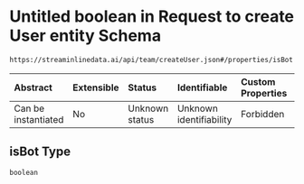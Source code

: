 # Untitled boolean in Request to create User entity Schema

```txt
https://streaminlinedata.ai/api/team/createUser.json#/properties/isBot
```



| Abstract            | Extensible | Status         | Identifiable            | Custom Properties | Additional Properties | Access Restrictions | Defined In                                                                         |
| :------------------ | :--------- | :------------- | :---------------------- | :---------------- | :-------------------- | :------------------ | :--------------------------------------------------------------------------------- |
| Can be instantiated | No         | Unknown status | Unknown identifiability | Forbidden         | Allowed               | none                | [createUser.json*](../out/schema/api/teams/createUser.json "open original schema") |

## isBot Type

`boolean`
